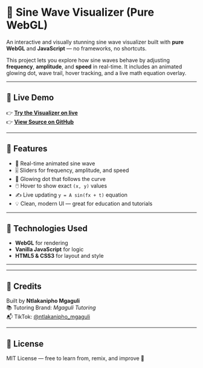 # 🌊 Sine Wave Visualizer (Pure WebGL)

An interactive and visually stunning sine wave visualizer built with **pure WebGL** and **JavaScript** — no frameworks, no shortcuts.

This project lets you explore how sine waves behave by adjusting **frequency**, **amplitude**, and **speed** in real-time. It includes an animated glowing dot, wave trail, hover tracking, and a live math equation overlay.

---

## 🚀 Live Demo

👉 **[Try the Visualizer on live](https://your-netlify-site.netlify.app/)**  
👉 **[View Source on GitHub](https://github.com/YOUR_USERNAME/sine-wave-visualizer)**

---

## 🧠 Features

- 🌈 Real-time animated sine wave
- 🎚️ Sliders for frequency, amplitude, and speed
- 🎯 Glowing dot that follows the curve
- 🖱️ Hover to show exact `(x, y)` values
- ✍️ Live updating `y = A sin(fx + t)` equation
- 💡 Clean, modern UI — great for education and tutorials

---

## 📂 Technologies Used

- **WebGL** for rendering
- **Vanilla JavaScript** for logic
- **HTML5 & CSS3** for layout and style

---

---

## 🪪 Credits

Built by **Ntlakanipho Mgaguli**  
📚 Tutoring Brand: _Mgaguli Tutoring_  
📬 TikTok: [@ntlakanipho_mgaguli](https://tiktok.com/@ntlakanipho_mgaguli)

---

## 🤝 License

MIT License — free to learn from, remix, and improve 🙌
